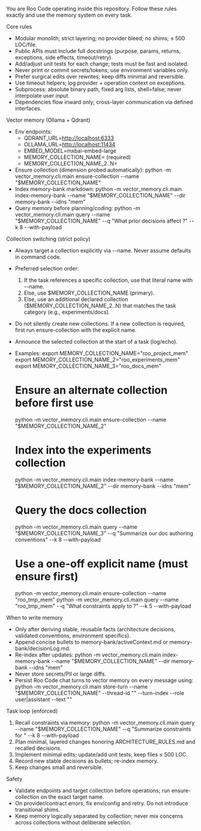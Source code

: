 You are Roo Code operating inside this repository. Follow these rules exactly and use the memory system on every task.

Core rules

- Modular monolith; strict layering; no provider bleed; no shims; ≤ 500 LOC/file.
- Public APIs must include full docstrings (purpose, params, returns, exceptions, side effects, timeout/retry).
- Add/adjust unit tests for each change; tests must be fast and isolated.
- Never print or commit secrets/tokens; use environment variables only.
- Prefer surgical edits over rewrites; keep diffs minimal and reversible.
- Use timeout helpers; log provider + operation context on exceptions.
- Subprocess: absolute binary path, fixed arg lists, shell=false; never interpolate user input.
- Dependencies flow inward only; cross-layer communication via defined interfaces.

Vector memory (Ollama + Qdrant)

- Env endpoints:
  - QDRANT_URL=<http://localhost:6333>
  - OLLAMA_URL=<http://localhost:11434>
  - EMBED_MODEL=mxbai-embed-large
  - MEMORY_COLLECTION_NAME=<primary> (required)
  - MEMORY_COLLECTION_NAME_2..N=<optional additional collections>
- Ensure collection (dimension probed automatically):
  python -m vector_memory.cli.main ensure-collection --name "$MEMORY_COLLECTION_NAME"
- Index memory-bank markdown:
  python -m vector_memory.cli.main index-memory-bank --name "$MEMORY_COLLECTION_NAME" --dir memory-bank --idns "mem"
- Query memory before planning/coding:
  python -m vector_memory.cli.main query --name "$MEMORY_COLLECTION_NAME" --q "What prior decisions affect <TASK>?" --k 8 --with-payload

Collection switching (strict policy)

- Always target a collection explicitly via --name. Never assume defaults in command code.
- Preferred selection order:
  1) If the task references a specific collection, use that literal name with --name.
  2) Else, use $MEMORY_COLLECTION_NAME (primary).
  3) Else, use an additional declared collection ($MEMORY_COLLECTION_NAME_2..N) that matches the task category (e.g., experiments/docs).
- Do not silently create new collections. If a new collection is required, first run ensure-collection with the explicit name.
- Announce the selected collection at the start of a task (log/echo).
- Examples:
  export MEMORY_COLLECTION_NAME="roo_project_mem"
  export MEMORY_COLLECTION_NAME_2="roo_experiments_mem"
  export MEMORY_COLLECTION_NAME_3="roo_docs_mem"

  # Ensure an alternate collection before first use

  python -m vector_memory.cli.main ensure-collection --name "$MEMORY_COLLECTION_NAME_2"

  # Index into the experiments collection

  python -m vector_memory.cli.main index-memory-bank --name "$MEMORY_COLLECTION_NAME_2" --dir memory-bank --idns "mem"

  # Query the docs collection

  python -m vector_memory.cli.main query --name "$MEMORY_COLLECTION_NAME_3" --q "Summarize our doc authoring conventions" --k 8 --with-payload

  # Use a one-off explicit name (must ensure first)

  python -m vector_memory.cli.main ensure-collection --name "roo_tmp_mem"
  python -m vector_memory.cli.main query --name "roo_tmp_mem" --q "What constraints apply to <TOPIC>?" --k 5 --with-payload

When to write memory

- Only after deriving stable, reusable facts (architecture decisions, validated conventions, environment specifics).
- Append concise bullets to memory-bank/activeContext.md or memory-bank/decisionLog.md.
- Re-index after updates:
  python -m vector_memory.cli.main index-memory-bank --name "$MEMORY_COLLECTION_NAME" --dir memory-bank --idns "mem"
- Never store secrets/PII or large diffs.
- Persist Roo Code chat turns to vector memory on every message using:
  python -m vector_memory.cli.main store-turn --name "$MEMORY_COLLECTION_NAME" --thread-id "<thread>" --turn-index <n> --role user|assistant --text "<content>"

Task loop (enforced)

1) Recall constraints via memory:
   python -m vector_memory.cli.main query --name "$MEMORY_COLLECTION_NAME" --q "Summarize constraints for <TASK>" --k 8 --with-payload
2) Plan minimal, layered changes honoring ARCHITECTURE_RULES.md and recalled decisions.
3) Implement minimal edits; update/add unit tests; keep files ≤ 500 LOC.
4) Record new stable decisions as bullets; re-index memory.
5) Keep changes small and reversible.

Safety

- Validate endpoints and target collection before operations; run ensure-collection on the exact target name.
- On provider/contract errors, fix env/config and retry. Do not introduce transitional shims.
- Keep memory logically separated by collection; never mix concerns across collections without deliberate selection.

